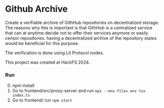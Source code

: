 # Github Archive
Create a verifiable archive of GithHub repositories on decentralized storage. The reasons why this is important is that GithHub is a centralized service that can at anytime decide not to offer their services anymore or easily censor repositories. having a decentralized archive of the repository states would be beneficial for this purpose.

The verification is done using Lit Protocol nodes.

This project was created at HackFS 2024.

### Run
0. npm install
1. Go to frontend/src/proxy-server and run `npx --env-file=.env tsx index.ts`
2. Go to frontend/ run `npm start`
